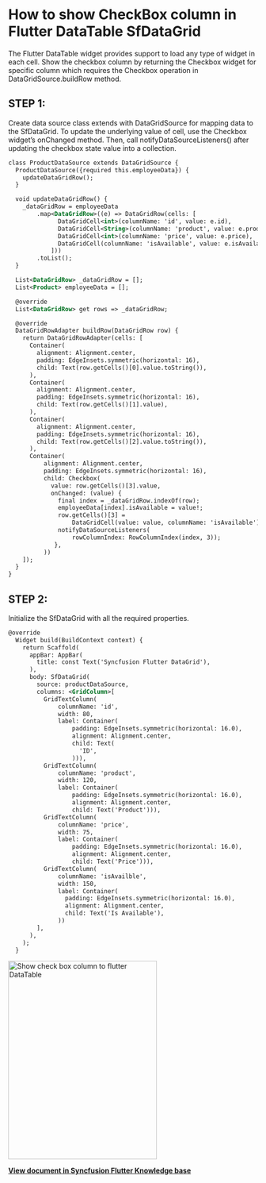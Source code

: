# How to show CheckBox column in Flutter DataTable SfDataGrid

The Flutter DataTable widget provides support to load any type of widget in each cell. Show the checkbox column by returning the Checkbox widget for specific column which requires the Checkbox operation in DataGridSource.buildRow method.

## STEP 1: 

Create data source class extends with DataGridSource for mapping data to the SfDataGrid.  To update the underlying value of cell, use the Checkbox widget’s onChanged method. Then, call notifyDataSourceListeners() after updating the checkbox state value into a collection.

```xml
class ProductDataSource extends DataGridSource {
  ProductDataSource({required this.employeeData}) {
    updateDataGridRow();
  }

  void updateDataGridRow() {
    _dataGridRow = employeeData
        .map<DataGridRow>((e) => DataGridRow(cells: [
              DataGridCell<int>(columnName: 'id', value: e.id),
              DataGridCell<String>(columnName: 'product', value: e.product),
              DataGridCell<int>(columnName: 'price', value: e.price),
              DataGridCell(columnName: 'isAvailable', value: e.isAvailable)
            ]))
        .toList();
  }

  List<DataGridRow> _dataGridRow = [];
  List<Product> employeeData = [];

  @override
  List<DataGridRow> get rows => _dataGridRow;

  @override
  DataGridRowAdapter buildRow(DataGridRow row) {
    return DataGridRowAdapter(cells: [
      Container(
        alignment: Alignment.center,
        padding: EdgeInsets.symmetric(horizontal: 16),
        child: Text(row.getCells()[0].value.toString()),
      ),
      Container(
        alignment: Alignment.center,
        padding: EdgeInsets.symmetric(horizontal: 16),
        child: Text(row.getCells()[1].value),
      ),
      Container(
        alignment: Alignment.center,
        padding: EdgeInsets.symmetric(horizontal: 16),
        child: Text(row.getCells()[2].value.toString()),
      ),
      Container(
          alignment: Alignment.center,
          padding: EdgeInsets.symmetric(horizontal: 16),
          child: Checkbox(
            value: row.getCells()[3].value,
            onChanged: (value) {
              final index = _dataGridRow.indexOf(row);
              employeeData[index].isAvailable = value!;
              row.getCells()[3] =
                  DataGridCell(value: value, columnName: 'isAvailable');
              notifyDataSourceListeners(
                  rowColumnIndex: RowColumnIndex(index, 3));
             },
          ))
    ]);
  }
}
```

## STEP 2: 

Initialize the SfDataGrid with all the required properties.

```xml
@override
  Widget build(BuildContext context) {
    return Scaffold(
      appBar: AppBar(
        title: const Text('Syncfusion Flutter DataGrid'),
      ),
      body: SfDataGrid(
        source: productDataSource,
        columns: <GridColumn>[
          GridTextColumn(
              columnName: 'id',
              width: 80,
              label: Container(
                  padding: EdgeInsets.symmetric(horizontal: 16.0),
                  alignment: Alignment.center,
                  child: Text(
                    'ID',
                  ))),
          GridTextColumn(
              columnName: 'product',
              width: 120,
              label: Container(
                  padding: EdgeInsets.symmetric(horizontal: 16.0),
                  alignment: Alignment.center,
                  child: Text('Product'))),
          GridTextColumn(
              columnName: 'price',
              width: 75,
              label: Container(
                  padding: EdgeInsets.symmetric(horizontal: 16.0),
                  alignment: Alignment.center,
                  child: Text('Price'))),
          GridTextColumn(
              columnName: 'isAvailble',
              width: 150,
              label: Container(
                padding: EdgeInsets.symmetric(horizontal: 16.0),
                alignment: Alignment.center,
                child: Text('Is Available'),
              ))
        ],
      ),
    );
  }
```

<img alt="Show check box column to flutter DataTable "  src="https://www.syncfusion.com/uploads/user/kb/flut/flut-4715/flut-4715_img1.png" width="300" height="400" />
 
**[View document in Syncfusion Flutter Knowledge base](https://www.syncfusion.com/kb/12636/how-to-show-checkbox-column-in-flutter-datatable-sfdatagrid)**